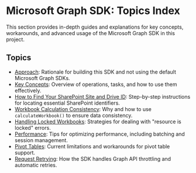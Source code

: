 # Microsoft Graph SDK: Topics Index

This section provides in-depth guides and explanations for key concepts, workarounds, and advanced usage of the Microsoft Graph SDK in this project.

## Topics

- [Approach](./approach.md): Rationale for building this SDK and not using the default Microsoft Graph SDKs.
- [Key Concepts](./concepts.md): Overview of operations, tasks, and how to use them effectively.
- [How to Find Your SharePoint Site and Drive ID](./findingSiteDriveId.md): Step-by-step instructions for locating essential SharePoint identifiers.
- [Workbook Calculation Consistency](./calculateWorkbook.md): Why and how to use `calculateWorkbook()` to ensure data consistency.
- [Handling Locked Workbooks](./lockedWorkbook.md): Strategies for dealing with "resource is locked" errors.
- [Performance](./performance.md): Tips for optimizing performance, including batching and session management.
- [Pivot Tables](./pivotTables.md): Current limitations and workarounds for pivot table support.
- [Request Retrying](./requestRetrying.md): How the SDK handles Graph API throttling and automatic retries.